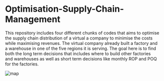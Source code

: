 # Optimisation-Supply-Chain-Management

This repository includes four different chunks of codes that aims to optimise the supply chain distribution of a virtual a company to minimise the costs while maximising revenues. The virtual company already built a factory and a warehouse in one of the five regions it is serving. The goal here is to find both the long term decisions that includes where to build other factories and warehouses as well as short term decisions like monthly ROP and POQ for the factories. 

![map](https://user-images.githubusercontent.com/70657426/162059861-66a0be56-7bc3-4d76-9d7d-b96ed79e8f43.jpg)
